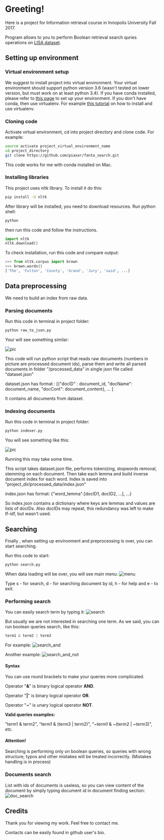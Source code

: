 Greeting!
======
Here is a project for Information retrieval course in Innopolis University Fall 2017.

Program allows to you to perform Boolean retrieval search quries operations on [LISA dataset](https://github.com/piaxar/fanta_search/tree/master/dataset).

## Setting up environment
### Virtual environment setup
We suggest to install project into virtual environment. Your virtual environment should support python version 3.6 (wasn't tested on lower version, but must work on at least python 3.4). 
If you have conda installed, please refer to [this page](https://uoa-eresearch.github.io/eresearch-cookbook/recipe/2014/11/20/conda/) to set up your environment.
If you don't have conda, then use virtualenv. For example [this tutorial](https://gist.github.com/pandafulmanda/730a9355e088a9970b18275cb9eadef3) on how to install and use virtualenv. 
### Cloning code
Activate virtual environment, cd into project directory and clone code. For example:
```sh
source activate project_virtual_environment_name
cd project_directory
git clone https://github.com/piaxar/fanta_search.git
```
This code works for me with conda installed on Mac.
### Installing libraries
This project uses nltk library. To install it do this:
```sh
pip install -U nltk
```
After library will be installed, you need to download resources. Run python shell:
```sh
python
```
then run this code and follow the instructions.
```python
import nltk
nltk.download()
```
To check installation, run this code and compare output:
```python
>>> from nltk.corpus import brown
>>> brown.words()
['The', 'Fulton', 'County', 'Grand', 'Jury', 'said', ...]
```
## Data preprocessing
We need to build an index from raw data.
### Parsing documents
Run this code in terminal in project folder:
```sh
python raw_to_json.py
```
Your will see something similar:

![pic](https://github.com/piaxar/fanta_search/blob/master/pics/preprocessing.png "preprocessing")

This code will run python script that reads raw documents (numbers in picture are processed document ids), parse them and write all parsed documents in folder "/processed_data" in single json file called "dataset.json"

dataset.json has format : \[{"docID" : document_id,
                              "docName": document_name,
                              "docCont": document_content}, ... \]
                              
It contains all documents from dataset.

### Indexing documents
Run this code in terminal in project folder:
```sh
python indexer.py
```
You will see something like this:

![pic](https://github.com/piaxar/fanta_search/blob/master/pics/indexing.png "indexing")

Running this may take some time. 

This script takes dataset.json file, performs tokenizing, stopwords removal, stemming on each document. Then take each lemma and build inverse document index for each word. Index is saved into "project_dir/processed_data/index.json"

index.json has format: {"word_lemma":[docID1, docID2, ...], ...}

So index.json contains a dictionary where keys are lemmas and values are lists of docIDs. Also docIDs may repeat, this redundancy was left to make tf-idf, but wasn't used.

## Searching
Finally , when setting up environment and preprocessing is over, you can start searching. 

Run this code to start:
```sh
python search.py
```
When data loading will be over, you will see main menu:
![menu](https://github.com/piaxar/fanta_search/blob/master/pics/main_menu.png "menu")

Type s - for search, d - for searching document by id, h - for help and e - to exit.
### Performing search
You can easily search term by typing it:
![search](https://github.com/piaxar/fanta_search/blob/master/pics/search.png "search")

But usually we are not interested in searching one term. As we said, you can run boolean queries search, like this:
```python
term1 & term2 | term3
```
For example:
![search_and](https://github.com/piaxar/fanta_search/blob/master/pics/search_atomenergy.png "search_and")

Another example:
![search_and_not](https://github.com/piaxar/fanta_search/blob/master/pics/search_atomnotenergy.png "search_and_not")

#### Syntax
You can use round brackets to make your queries more complicated.

Operator "__&__" is binary logical operator __AND__.

Operator "__|__" is binary logical operator __OR__.

Operator "__~__" is unary logical operator __NOT__.

__Valid queries examples:__

"term1 & term2", "term1 & (term3 | term2)", "~term1 & ~(term2 | ~term3)", etc.
#### Attention!
Searching is performing only on boolean queries, so queries with wrong structure, typos and other mistakes will be treated incorrectly. (Mistakes handling is in process)
### Documents search
List with ids of documents is useless, so you can view content of the document by simply typing document id in document finding section:
![doc_search](https://github.com/piaxar/fanta_search/blob/master/pics/document_search.png "doc_search")

## Credits
Thank you for viewing my work. Feel free to contact me.

Contacts can be easily found in github user's bio.

